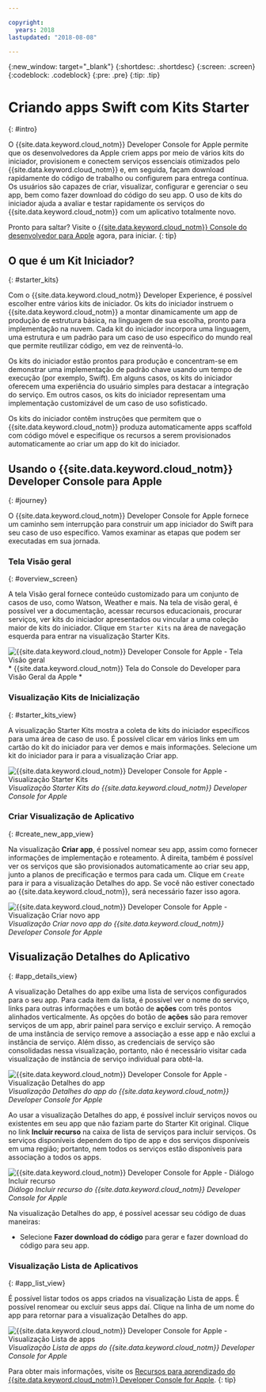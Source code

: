 ```yaml
---

copyright:
  years: 2018
lastupdated: "2018-08-08"

---
```

{:new_window: target="_blank"}
{:shortdesc: .shortdesc}
{:screen: .screen}
{:codeblock: .codeblock}
{:pre: .pre}
{:tip: .tip}

# Criando apps Swift com Kits Starter
{: #intro}

O {{site.data.keyword.cloud_notm}} Developer Console for Apple permite que os desenvolvedores da Apple criem apps por meio de vários kits do iniciador, provisionem e conectem serviços essenciais otimizados pelo {{site.data.keyword.cloud_notm}} e, em seguida, façam download rapidamente do código de trabalho ou configurem para entrega contínua. Os usuários são capazes de criar, visualizar, configurar e gerenciar o seu app, bem como fazer download do código do seu app. O uso de kits do iniciador ajuda a avaliar e testar rapidamente os serviços do {{site.data.keyword.cloud_notm}} com um aplicativo totalmente novo.

Pronto para saltar? Visite o [{{site.data.keyword.cloud_notm}} Console do desenvolvedor para Apple](https://console.bluemix.net/developer/appledevelopment/starter-kits) agora, para iniciar.
{: tip}

## O que é um Kit Iniciador?
{: #starter_kits}

Com o {{site.data.keyword.cloud_notm}} Developer Experience, é possível escolher entre vários kits de iniciador. Os kits do iniciador instruem o {{site.data.keyword.cloud_notm}} a montar dinamicamente um app de produção de estrutura básica, na linguagem de sua escolha, pronto para implementação na nuvem. Cada kit do iniciador incorpora uma linguagem, uma estrutura e um padrão para um caso de uso específico do mundo real que permite reutilizar código, em vez de reinventá-lo.

Os kits do iniciador estão prontos para produção e concentram-se em demonstrar uma implementação de padrão chave usando um tempo de execução (por exemplo, Swift). Em alguns casos, os kits do iniciador oferecem uma experiência do usuário simples para destacar a integração do serviço. Em outros casos, os kits do iniciador representam uma implementação customizável de um caso de uso sofisticado.

Os kits do iniciador contêm instruções que permitem que o {{site.data.keyword.cloud_notm}} produza automaticamente apps scaffold com código móvel e especifique os recursos a serem provisionados automaticamente ao criar um app do kit do iniciador.

## Usando o  {{site.data.keyword.cloud_notm}}  Developer Console para Apple
{: #journey}

O {{site.data.keyword.cloud_notm}} Developer Console for Apple fornece um caminho sem interrupção para construir um app iniciador do Swift para seu caso de uso específico. Vamos examinar as etapas que podem ser executadas em sua jornada.

### Tela Visão geral
{: #overview_screen}

A tela Visão geral fornece conteúdo customizado para um conjunto de casos de uso, como Watson, Weather e mais. Na tela de visão geral, é possível ver a documentação, acessar recursos educacionais, procurar serviços, ver kits do iniciador apresentados ou vincular a uma coleção maior de kits do iniciador. Clique em `Starter Kits` na área de navegação esquerda para entrar na visualização Starter Kits.

![{{site.data.keyword.cloud_notm}} Developer Console for Apple - Tela Visão geral](images/overview_screen.png "Tela Visão geral") <br> * {{site.data.keyword.cloud_notm}}  Tela do Console do Developer para Visão Geral da Apple *

### Visualização Kits de Inicialização
{: #starter_kits_view}

A visualização Starter Kits mostra a coleta de kits do iniciador específicos para uma área de caso de uso. É possível clicar em vários links em um cartão do kit do iniciador para ver demos e mais informações. Selecione um kit do iniciador para ir para a visualização Criar app.

![{{site.data.keyword.cloud_notm}} Developer Console for Apple - Visualização Starter Kits](images/starter_kits_screen.png "Visualização Starter Kits") <br> *Visualização Starter Kits do {{site.data.keyword.cloud_notm}} Developer Console for Apple*

### Criar Visualização de Aplicativo
{: #create_new_app_view}

Na visualização **Criar app**, é possível nomear seu app, assim como fornecer informações de implementação e roteamento. À direita, também é possível ver os serviços que são provisionados automaticamente ao criar seu app, junto a planos de precificação e termos para cada um. Clique em `Create` para ir para a visualização Detalhes do app. Se você não estiver conectado ao {{site.data.keyword.cloud_notm}}, será necessário fazer isso agora.

![{{site.data.keyword.cloud_notm}} Developer Console for Apple - Visualização Criar novo app](images/create_new_project_screen.png "Visualização Criar novo app") <br> *Visualização Criar novo app do {{site.data.keyword.cloud_notm}} Developer Console for Apple*

## Visualização Detalhes do Aplicativo
{: #app_details_view}

A visualização Detalhes do app exibe uma lista de serviços configurados para o seu app. Para cada item da lista, é possível ver o nome do serviço, links para outras informações e um botão de **ações** com três pontos alinhados verticalmente. As opções do botão de **ações** são para remover serviços de um app, abrir painel para serviço e excluir serviço. A remoção de uma instância de serviço remove a associação a esse app e não exclui a instância de serviço. Além disso, as credenciais de serviço são consolidadas nessa visualização, portanto, não é necessário visitar cada visualização de instância de serviço individual para obtê-la.

![{{site.data.keyword.cloud_notm}} Developer Console for Apple - Visualização Detalhes do app](images/project_details_screen.png "Visualização Detalhes do app") <br> *Visualização Detalhes do app do {{site.data.keyword.cloud_notm}} Developer Console for Apple*

Ao usar a visualização Detalhes do app, é possível incluir serviços novos ou existentes em seu app que não faziam parte do Starter Kit original. Clique no link **Incluir recurso** na caixa de lista de serviços para incluir serviços. Os serviços disponíveis dependem do tipo de app e dos serviços disponíveis em uma região; portanto, nem todos os serviços estão disponíveis para associação a todos os apps.

![{{site.data.keyword.cloud_notm}} Developer Console for Apple - Diálogo Incluir recurso](images/add_resource_screen.png "Diálogo Incluir recurso") <br> *Diálogo Incluir recurso do {{site.data.keyword.cloud_notm}} Developer Console for Apple*

Na visualização Detalhes do app, é possível acessar seu código de duas maneiras:
*  Selecione **Fazer download do código** para gerar e fazer download do código para seu app.

### Visualização Lista de Aplicativos
{: #app_list_view}

É possível listar todos os apps criados na visualização Lista de apps. É possível renomear ou excluir seus apps daí. Clique na linha de um nome do app para retornar para a visualização Detalhes do app.

![{{site.data.keyword.cloud_notm}} Developer Console for Apple - Visualização Lista de apps](images/project_list_screen.png "Visualização Lista de apps") <br> *Visualização Lista de apps do {{site.data.keyword.cloud_notm}} Developer Console for Apple*

Para obter mais informações, visite os [Recursos para aprendizado do {{site.data.keyword.cloud_notm}} Developer Console for Apple](https://console.bluemix.net/developer/appledevelopment/learning-resources).
{: tip}
